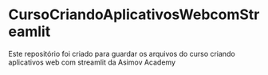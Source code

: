 # CursoCriandoAplicativosWebcomStreamlit
Este repositório foi criado para guardar os arquivos do curso criando aplicativos web com streamlit da Asimov Academy

